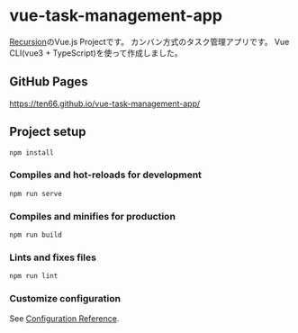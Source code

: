 # vue-task-management-app
[Recursion](https://recursionist.io/)のVue.js Projectです。  カンバン方式のタスク管理アプリです。  Vue CLI(vue3 + TypeScript)を使って作成しました。

## GitHub Pages
 https://ten66.github.io/vue-task-management-app/

## Project setup
```
npm install
```

### Compiles and hot-reloads for development
```
npm run serve
```

### Compiles and minifies for production
```
npm run build
```

### Lints and fixes files
```
npm run lint
```

### Customize configuration
See [Configuration Reference](https://cli.vuejs.org/config/).
